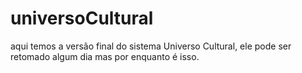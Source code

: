 # universoCultural
aqui temos a versão final do sistema Universo Cultural, ele pode ser retomado algum dia mas por enquanto é isso.
